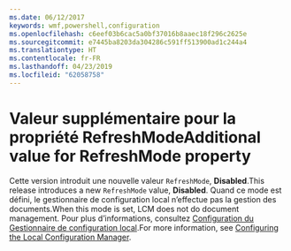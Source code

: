 ```yaml
---
ms.date: 06/12/2017
keywords: wmf,powershell,configuration
ms.openlocfilehash: c6eef03b6cac5a0bf37016b8aaec18f296c2625e
ms.sourcegitcommit: e7445ba8203da304286c591ff513900ad1c244a4
ms.translationtype: HT
ms.contentlocale: fr-FR
ms.lasthandoff: 04/23/2019
ms.locfileid: "62058758"
---
```

# <a name="additional-value-for-refreshmode-property"></a><span data-ttu-id="2acde-102">Valeur supplémentaire pour la propriété RefreshMode</span><span class="sxs-lookup"><span data-stu-id="2acde-102">Additional value for RefreshMode property</span></span>

<span data-ttu-id="2acde-103">Cette version introduit une nouvelle valeur `RefreshMode`, **Disabled**.</span><span class="sxs-lookup"><span data-stu-id="2acde-103">This release introduces a new `RefreshMode` value, **Disabled**.</span></span> <span data-ttu-id="2acde-104">Quand ce mode est défini, le gestionnaire de configuration local n’effectue pas la gestion des documents.</span><span class="sxs-lookup"><span data-stu-id="2acde-104">When this mode is set, LCM does not do document management.</span></span> <span data-ttu-id="2acde-105">Pour plus d’informations, consultez [Configuration du Gestionnaire de configuration local](https://msdn.microsoft.com/powershell/dsc/metaconfig).</span><span class="sxs-lookup"><span data-stu-id="2acde-105">For more information, see [Configuring the Local Configuration Manager](https://msdn.microsoft.com/powershell/dsc/metaconfig).</span></span>
